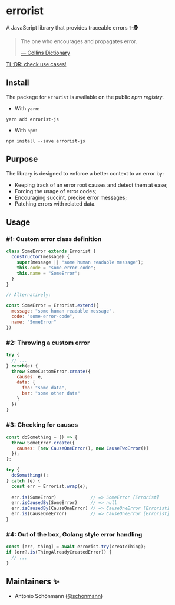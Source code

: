 # errorist
A JavaScript library that provides traceable errors ✨🕵️

> The one who encourages and propagates error.
> 
> [— Collins Dictionary](https://www.collinsdictionary.com/dictionary/english/errorist)

[TL;DR: check use cases!](#Usage)

## Install
The package for `errorist` is available on the public *npm registry*.

* With `yarn`:
```
yarn add errorist-js
```
* With `npm`:
```
npm install --save errorist-js
```

## Purpose

The library is designed to enforce a better context to an error by:
* Keeping track of an error root causes and detect them at ease;
* Forcing the usage of error codes;
* Encouraging succint, precise error messages;
* Patching errors with related data.

## Usage
### #1: Custom error class definition

```javascript
class SomeError extends Errorist {
  constructor(message) {
    super(message || "some human readable message");
    this.code = "some-error-code";
    this.name = "SomeError";
  }
}

// Alternatively:

const SomeError = Errorist.extend({
  message: "some human readable message",
  code: "some-error-code",
  name: "SomeError"
})
```
### #2: Throwing a custom error

```javascript
try {
  // ...
} catch(e) {
  throw SomeCustomError.create({
    causes: e,
    data: {
      foo: "some data",
      bar: "some other data"
    }
  })
}
```
### #3: Checking for causes

```javascript
const doSomething = () => {
  throw SomeError.create({
    causes: [new CauseOneError(), new CauseTwoError()]
  });
};

try {
  doSomething();
} catch (e) {
  const err = Errorist.wrap(e); 
  
  err.is(SomeError)             // => SomeError [Errorist]
  err.isCausedBy(SomeError)     // => null
  err.isCausedBy(CauseOneError) // => CauseOneError [Errorist]
  err.is(CauseOneError)         // => CauseOneError [Errorist]
}
```
### #4: Out of the box, Golang style error handling
```javascript
const [err, thing] = await errorist.try(createThing);
if (err?.is(ThingAlreadyCreatedError)) {
  // ...
}
```

## Maintainers ✨

- Antonio Schönmann ([@schonmann](https://github.com/schonmann))
